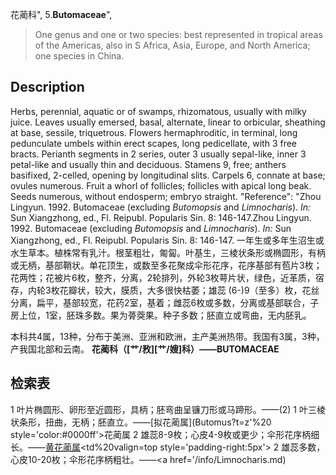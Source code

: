 花蔺科",
5.**Butomaceae**",

> One genus and one or two species: best represented in tropical areas of the Americas, also in S Africa, Asia, Europe, and North America; one species in China.

## Description
Herbs, perennial, aquatic or of swamps, rhizomatous, usually with milky juice. Leaves usually emersed, basal, alternate, linear to orbicular, sheathing at base, sessile, triquetrous. Flowers hermaphroditic, in terminal, long pedunculate umbels within erect scapes, long pedicellate, with 3 free bracts. Perianth segments in 2 series, outer 3 usually sepal-like, inner 3 petal-like and usually thin and deciduous. Stamens 9, free; anthers basifixed, 2-celled, opening by longitudinal slits. Carpels 6, connate at base; ovules numerous. Fruit a whorl of follicles; follicles with apical long beak. Seeds numerous, without endosperm; embryo straight.
  "Reference": "Zhou Lingyun. 1992. Butomaceae (excluding *Butomopsis* and *Limnocharis*). *In:* Sun Xiangzhong, ed., Fl. Reipubl. Popularis Sin. 8: 146-147.Zhou Lingyun. 1992. Butomaceae (excluding *Butomopsis* and *Limnocharis*). *In:* Sun Xiangzhong, ed., Fl. Reipubl. Popularis Sin. 8: 146-147.
一年生或多年生沼生或水生草本。植株常有乳汁。根茎粗壮，匍匐。叶基生，三棱状条形或椭圆形，有柄或无柄，基部鞘状。单花顶生，或数至多花聚成伞形花序，花序基部有苞片3枚；花两性；花被片6枚，整齐，分离，2轮排列，外轮3枚萼片状，绿色，近革质，宿存，内轮3枚花瓣状，较大，膜质，大多很快枯萎；雄蕊 (6-)9（至多）枚，花丝分离，扁平，基部较宽，花药2室，基着；雌蕊6枚或多数，分离或基部联合，子房上位，1室，胚珠多数。果为蓇葖果。种子多数；胚直立或弯曲，无内胚乳。

本科共4属，13种，分布于美洲、亚洲和欧洲，主产美洲热带。我国有3属，3种，产我国北部和云南。
**花蔺科（[艹/敄][艹/嫂]科）——BUTOMACEAE**

## 检索表

1 叶片椭圆形、卵形至近圆形，具柄；胚弯曲呈镰刀形或马蹄形。——(2)
1 叶三棱状条形，扭曲，无柄；胚直立。——[拟花蔺属](Butomus?t=z'%20 style='color:#0000ff'>花蔺属</a>
2 雄蕊8-9枚；心皮4-9枚或更少；伞形花序柄细长。——[黄花蔺属](Butomopsis.md)</td></tr><tr><td%20valign=top style='padding-right:5px'>
2 雄蕊多数，心皮10-20枚；伞形花序柄粗壮。——<a href='/info/Limnocharis.md)
